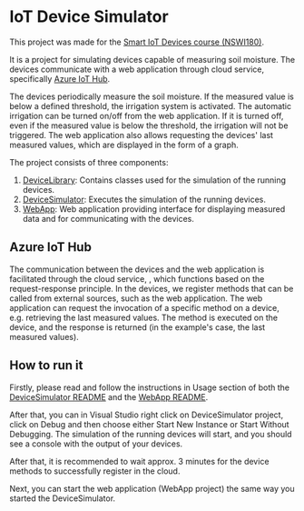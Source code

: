 # IoT Device Simulator

This project was made for the [Smart IoT Devices course (NSWI180)](https://is.cuni.cz/studium/predmety/index.php?do=predmet&kod=NSWI180).

It is a project for simulating devices capable of measuring soil moisture. The devices communicate with a web application through cloud service, specifically [Azure IoT Hub](#azure-iot-hub).

The devices periodically measure the soil moisture. If the measured value is below a defined threshold, the irrigation system is activated. The automatic irrigation can be turned on/off from the web application. If it is turned off, even if the measured value is below the threshold, the irrigation will not be triggered. The web application also allows requesting the devices' last measured values, which are displayed in the form of a graph.

The project consists of three components:

1. [DeviceLibrary](./DeviceLibrary/README.md): Contains classes used for the simulation of the running devices.
2. [DeviceSimulator](./DeviceSimulator/README.md): Executes the simulation of the running devices.
3. [WebApp](./WebApp/README.md): Web application providing interface for displaying measured data and for communicating with the devices.

## Azure IoT Hub

The communication between the devices and the web application is facilitated through the cloud service, , which functions based on the request-response principle. In the devices, we register methods that can be called from external sources, such as the web application. The web application can request the invocation of a specific method on a device, e.g. retrieving the last measured values. The method is executed on the device, and the response is returned (in the example's case, the last measured values).

## How to run it

Firstly, please read and follow the instructions in Usage section of both the [DeviceSimulator README](./DeviceSimulator/README.md) and the [WebApp README](./WebApp/README.md).

After that, you can in Visual Studio right click on DeviceSimulator project, click on Debug and then choose either Start New Instance or Start Without Debugging. The simulation of the running devices will start, and you should see a console with the output of your devices.

After that, it is recommended to wait approx. 3 minutes for the device methods to successfully register in the cloud.

Next, you can start the web application (WebApp project) the same way you started the DeviceSimulator.

